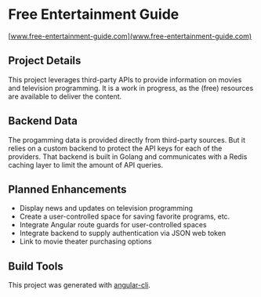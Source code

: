 # Free Entertainment Guide

[www.free-entertainment-guide.com](www.free-entertainment-guide.com)

## Project Details

This project leverages third-party APIs to provide information on movies and television programming. It is a work in progress, as the (free) resources are available to deliver the content.

## Backend Data

The progamming data is provided directly from third-party sources. But it relies on a custom backend to protect the API keys for each of the providers. That backend is built in Golang and communicates with a Redis caching layer to limit the amount of API queries.

## Planned Enhancements

- Display news and updates on television programming
- Create a user-controlled space for saving favorite programs, etc.
- Integrate Angular route guards for user-controlled spaces
- Integrate backend to supply authentication via JSON web token
- Link to movie theater purchasing options

## Build Tools

This project was generated with [angular-cli](https://github.com/angular/angular-cli).